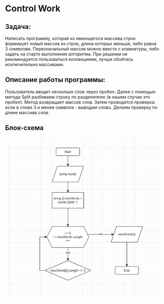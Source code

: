 # Control Work


## Задача:

 Написать программу, которая из имеющегося массива строк формирует новый массив из строк, длина которых меньше, либо равна 3 символам. Первоначальный массив можно ввести с клавиатуры, либо задать на старте выполнения алгоритма. При решении не рекомендуется пользоваться коллекциями, лучше обойтись исключительно массивами.

## Описание работы программы:

Пользователь вводит несколько слов через пробел. Далее с помощью метода Split разбиваем строку по разделителю (в нашем случае это пробел). Метод возвращает массив слов. Затем проводится проверка: если в слове 3 и менее символа - выводим слово. Делаем проверку по длине массива слов. 

## Блок-схема

![Блок-схема](blockDiagram.jpg)